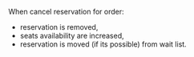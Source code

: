 When cancel reservation for order:
- reservation is removed,
- seats availability are increased,
- reservation is moved (if its possible) from wait list.
